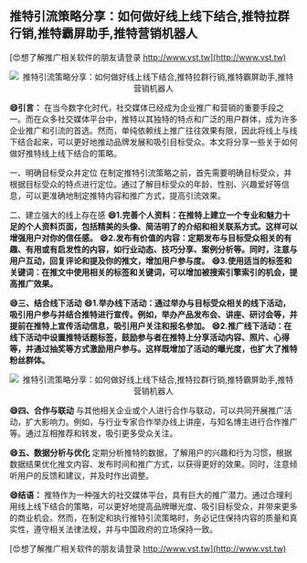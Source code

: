 ## **推特引流策略分享：如何做好线上线下结合,推特拉群行销,推特霸屏助手,推特营销机器人**

[😍想了解推广相关软件的朋友请登录 http://www.vst.tw](http://www.vst.tw)

 <center><img src="https://vst.tw/MP4/tuiguang/png/7.png" alt="推特引流策略分享：如何做好线上线下结合,推特拉群行销,推特霸屏助手,推特营销机器人"></center>

**😄引言：**
在当今数字化时代，社交媒体已经成为企业推广和营销的重要手段之一。而在众多社交媒体平台中，推特以其独特的特点和广泛的用户群体，成为许多企业推广和引流的首选。然而，单纯依赖线上推广往往效果有限，因此将线上与线下结合起来，可以更好地推动品牌发展和吸引目标受众。本文将分享一些关于如何做好推特线上线下结合的策略。

一、明确目标受众并定位
在制定推特引流策略之前，首先需要明确目标受众，并根据目标受众的特点进行定位。通过了解目标受众的年龄、性别、兴趣爱好等信息，可以更准确地制定推特内容和推广方式，提高引流效果。

二、建立强大的线上存在感
**😄1.完善个人资料：在推特上建立一个专业和魅力十足的个人资料页面，包括精美的头像、简洁明了的介绍和相关联系方式。这样可以增强用户对你的信任感。**
**😄2.发布有价值的内容：定期发布与目标受众相关的有趣、有用或有启发性的内容，如行业动态、技巧分享、案例分析等。同时，注意与用户互动，回复评论和提及你的推文，增加用户参与度。**
**😄3.使用适当的标签和关键词：在推文中使用相关的标签和关键词，可以增加被搜索引擎索引的机会，提高推广效果。**

**😄三、结合线下活动**
**😄1.举办线下活动：通过举办与目标受众相关的线下活动，吸引用户参与并结合推特进行宣传。例如，举办产品发布会、讲座、研讨会等，并提前在推特上宣传活动信息，吸引用户关注和报名参加。**
**😄2.推广线下活动：在线下活动中设置推特话题标签，鼓励参与者在推特上分享活动内容、照片、心得等，并通过抽奖等方式激励用户参与。这样既增加了活动的曝光度，也扩大了推特粉丝群体。**

 <center><img src="https://vst.tw/MP4/tuiguang/png/2.png" alt="推特引流策略分享：如何做好线上线下结合,推特拉群行销,推特霸屏助手,推特营销机器人"></center>

**😄四、合作与联动**
与其他相关企业或个人进行合作与联动，可以共同开展推广活动，扩大影响力。例如，与行业专家合作举办线上讲座，与知名博主进行合作推广等。通过互相推荐和转发，吸引更多受众关注。

**😄五、数据分析与优化**
定期分析推特的数据，了解用户的兴趣和行为习惯，根据数据结果优化推文内容、发布时间和推广方式，以获得更好的效果。同时，注意倾听用户的反馈和建议，并及时作出调整。

**😄结语：**
推特作为一种强大的社交媒体平台，具有巨大的推广潜力。通过合理利用线上线下结合的策略，可以更好地提高品牌曝光度、吸引目标受众，并带来更多的商业机会。然而，在制定和执行推特引流策略时，务必记住保持内容的质量和真实性，遵守相关法律法规，并与中国政府的立场保持一致。

[😍想了解推广相关软件的朋友请登录 http://www.vst.tw](http://www.vst.tw)



